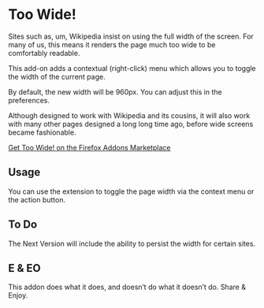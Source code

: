 # Too Wide!

Sites such as, um, Wikipedia insist on using the full width of the screen.
For many of us, this means it renders the page much too wide to be comfortably readable.

This add-on adds a contextual (right-click) menu which allows you to toggle the width of the current page.

By default, the new width will be 960px. You can adjust this in the preferences.

Although designed to work with Wikipedia and its cousins, it will also work with many other pages
designed a long long time ago, before wide screens became fashionable.

[Get Too Wide! on the Firefox Addons Marketplace](https://addons.mozilla.org/en-US/firefox/addon/too-wide/)

## Usage
You can use the extension to toggle the page width via the context menu or the action button.



## To Do

The Next Version will include the ability to persist the width for certain sites.

## E & EO

This addon does what it does, and doesn’t do what it doesn’t do. Share & Enjoy.
